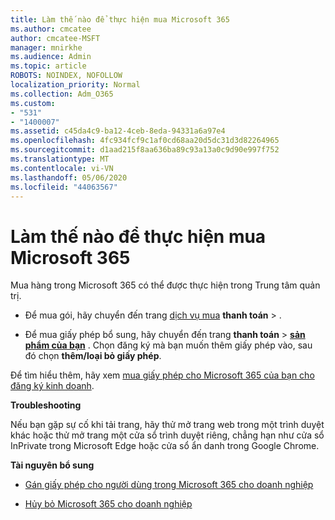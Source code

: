 ```yaml
---
title: Làm thế nào để thực hiện mua Microsoft 365
ms.author: cmcatee
author: cmcatee-MSFT
manager: mnirkhe
ms.audience: Admin
ms.topic: article
ROBOTS: NOINDEX, NOFOLLOW
localization_priority: Normal
ms.collection: Adm_O365
ms.custom:
- "531"
- "1400007"
ms.assetid: c45da4c9-ba12-4ceb-8eda-94331a6a97e4
ms.openlocfilehash: 4fc934fcf9c1af0cd68aa20d5dc31d3d82264965
ms.sourcegitcommit: d1aad215f8aa636ba89c93a13a0c9d90e997f752
ms.translationtype: MT
ms.contentlocale: vi-VN
ms.lasthandoff: 05/06/2020
ms.locfileid: "44063567"
---
```

# <a name="how-to-make-a-microsoft-365-purchase"></a>Làm thế nào để thực hiện mua Microsoft 365

Mua hàng trong Microsoft 365 có thể được thực hiện trong Trung tâm quản trị.
  
- Để mua gói, hãy chuyển đến trang [dịch vụ mua](https://go.microsoft.com/fwlink/p/?linkid=868433) **thanh toán** \> .

- Để mua giấy phép bổ sung, hãy chuyển đến trang **thanh toán** \> **[sản phẩm của bạn](https://go.microsoft.com/fwlink/p/?linkid=842054)** . Chọn đăng ký mà bạn muốn thêm giấy phép vào, sau đó chọn **thêm/loại bỏ giấy phép**.
  
Để tìm hiểu thêm, hãy xem [mua giấy phép cho Microsoft 365 của bạn cho đăng ký kinh doanh](https://docs.microsoft.com/office365/admin/subscriptions-and-billing/buy-licenses).

**Troubleshooting**

Nếu bạn gặp sự cố khi tải trang, hãy thử mở trang web trong một trình duyệt khác hoặc thử mở trang một cửa sổ trình duyệt riêng, chẳng hạn như cửa sổ InPrivate trong Microsoft Edge hoặc cửa sổ ẩn danh trong Google Chrome.

**Tài nguyên bổ sung**
  
- [Gán giấy phép cho người dùng trong Microsoft 365 cho doanh nghiệp](https://docs.microsoft.com/office365/admin/subscriptions-and-billing/assign-licenses-to-users)

- [Hủy bỏ Microsoft 365 cho doanh nghiệp](https://docs.microsoft.com/office365/admin/subscriptions-and-billing/cancel-your-subscription)